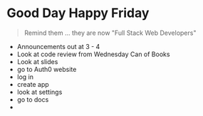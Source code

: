 # Good Day Happy Friday

> Remind them ... they are now "Full Stack Web Developers"


- Announcements out at 3 - 4
- Look at code review from Wednesday Can of Books
- Look at slides
- go to Auth0 website
- log in
- create app
- look at settings
- go to docs
- 